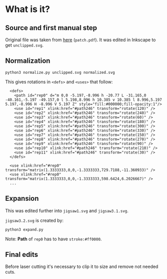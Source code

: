 # What is it?

## Source and first manual step
Original file was taken from [here](https://cs.uwaterloo.ca/~csk/spectre/examples/patch.pdf) (`patch.pdf`).
It was edited in Inkscape to get `unclipped.svg`.

## Normalization
```
python3 normalize.py unclipped.svg normalized.svg
```
This gives rotations in `<defs>` and `<uses>` that follow:
```
  <defs>
    <path id="rep0" d="m 0,0 -5.197,-8.996 h -20.77 L -31.165,0 -40.161,-5.197 -49.157,0 l 5.198,8.996 h 10.385 v 10.385 l 8.996,5.197 5.197,-8.996 H -8.996 V 5.197 Z" style="fill:#000000;fill-opacity:1"/>
    <use id="rep1" xlink:href="#path246" transform="rotate(120)" />
    <use id="rep2" xlink:href="#path246" transform="rotate(240)" />
    <use id="rep3" xlink:href="#path246" transform="rotate(60)" />
    <use id="rep4" xlink:href="#path246" transform="rotate(180)" />
    <use id="rep5" xlink:href="#path246" transform="rotate(300)" />
    <use id="rep6" xlink:href="#path246" transform="rotate(330)" />
    <use id="rep7" xlink:href="#path246" transform="rotate(150)" />
    <use id="rep8" xlink:href="#path246" transform="rotate(270)" />
    <use id="rep9" xlink:href="#path246" transform="rotate(90)" />
    <use id="rep10" xlink:href="#path246" transform="rotate(210)" />
    <use id="rep11" xlink:href="#path246" transform="rotate(30)" />
  </defs>

  <use xlink:href="#rep0" transform="matrix(1.3333333,0,0,-1.3333333,729.7188,-11.360933)" />
  <use xlink:href="#rep0" transform="matrix(1.3333333,0,0,-1.3333333,598.6424,6.2026667)" />
  ...
  ```

## Expansion
This was edited further into `jigsaw1.svg` and `jigsaw3.1.svg`.

`jigsaw3.2.svg` is created by:
```
python3 expand.py
```

Note: **Path** of `rep0` has to have `stroke:#ff0000`.

## Final edits
Before laser cutting it's necessary to clip it to size and remove not needed cuts.
